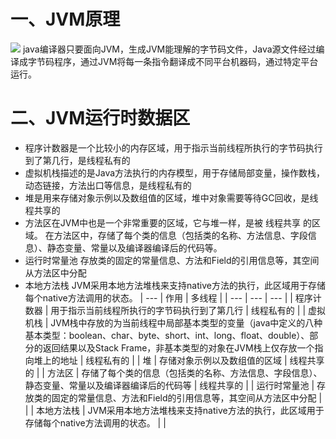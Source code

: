 # 一、JVM原理
![](https://cdn.nlark.com/yuque/0/2020/webp/261655/1603036190868-cb5e1940-c248-46bc-801e-7ab92d9a8b61.webp#align=left&display=inline&height=570&margin=%5Bobject%20Object%5D&originHeight=570&originWidth=696&size=0&status=done&style=none&width=696)
java编译器只要面向JVM，生成JVM能理解的字节码文件，Java源文件经过编译成字节码程序，通过JVM将每一条指令翻译成不同平台机器码，通过特定平台运行。
# 二、JVM运行时数据区

- 程序计数器是一个比较小的内存区域，用于指示当前线程所执行的字节码执行到了第几行，是线程私有的
- 虚拟机栈描述的是Java方法执行的内存模型，用于存储局部变量，操作数栈，动态链接，方法出口等信息，是线程私有的
- 堆是用来存储对象示例以及数组值的区域，堆中对象需要等待GC回收，是线程共享的
- 方法区在JVM中也是一个非常重要的区域，它与堆一样，是被 线程共享 的区域。 在方法区中，存储了每个类的信息（包括类的名称、方法信息、字段信息）、静态变量、常量以及编译器编译后的代码等。
- 运行时常量池 存放类的固定的常量信息、方法和Field的引用信息等，其空间从方法区中分配
- 本地方法栈 JVM采用本地方法堆栈来支持native方法的执行，此区域用于存储每个native方法调用的状态。
| --- | 作用 | 多线程 |
| --- | --- | --- |
| 程序计数器 | 用于指示当前线程所执行的字节码执行到了第几行 | 线程私有的 |
| 虚拟机栈 | JVM栈中存放的为当前线程中局部基本类型的变量（java中定义的八种基本类型：boolean、char、byte、short、int、long、float、double）、部分的返回结果以及Stack Frame，非基本类型的对象在JVM栈上仅存放一个指向堆上的地址 | 线程私有的 |
| 堆 | 存储对象示例以及数组值的区域 | 线程共享的 |
| 方法区 | 存储了每个类的信息（包括类的名称、方法信息、字段信息）、静态变量、常量以及编译器编译后的代码等 | 线程共享的 |
| 运行时常量池 | 存放类的固定的常量信息、方法和Field的引用信息等，其空间从方法区中分配 |  |
| 本地方法栈 | JVM采用本地方法堆栈来支持native方法的执行，此区域用于存储每个native方法调用的状态。 |  |

